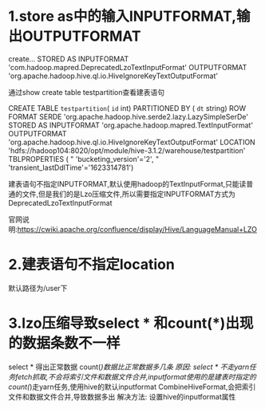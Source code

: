 # 1.store as中的输入INPUTFORMAT,输出OUTPUTFORMAT
create...
STORED AS 
  INPUTFORMAT 'com.hadoop.mapred.DeprecatedLzoTextInputFormat'
  OUTPUTFORMAT 'org.apache.hadoop.hive.ql.io.HiveIgnoreKeyTextOutputFormat'

通过show create table testpartition查看建表语句

CREATE TABLE `testpartition`(
  `id` int)
PARTITIONED BY ( 
  `dt` string)
ROW FORMAT SERDE 
  'org.apache.hadoop.hive.serde2.lazy.LazySimpleSerDe' 
STORED AS 
    INPUTFORMAT  'org.apache.hadoop.mapred.TextInputFormat' 
    OUTPUTFORMAT   'org.apache.hadoop.hive.ql.io.HiveIgnoreKeyTextOutputFormat'
LOCATION
  'hdfs://hadoop104:8020/opt/module/hive-3.1.2/warehouse/testpartition'
TBLPROPERTIES (
"  'bucketing_version'='2', "
  'transient_lastDdlTime'='1623314781')

建表语句不指定INPUTFORMAT,默认使用hadoop的TextInputFormat,只能读普通的文件,但是我们的是Lzo压缩文件,所以需要指定INPUTFORMAT方式为DeprecatedLzoTextInputFormat

官网说明:https://cwiki.apache.org/confluence/display/Hive/LanguageManual+LZO

# 2.建表语句不指定location
默认路径为/user下

# 3.lzo压缩导致select * 和count(*)出现的数据条数不一样
select * 得出正常数据
count(*)数据比正常数据多几条
原因:
    select * 不走yarn任务fetch抓取,不会将索引文件和数据文件合并,inputformat使用的是建表时指定的
    count(*)走yarn任务,使用hive的默认inputformat CombineHiveFormat,会把索引文件和数据文件合并,导致数据多出
解决方法:
    设置hive的inputformat属性    


